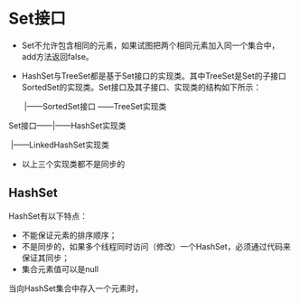 # Set接口

* Set不允许包含相同的元素，如果试图把两个相同元素加入同一个集合中，add方法返回false。

* HashSet与TreeSet都是基于Set接口的实现类。其中TreeSet是Set的子接口SortedSet的实现类。Set接口及其子接口、实现类的结构如下所示：

  ​                |——SortedSet接口             ——TreeSet实现类

Set接口——|——HashSet实现类                

​         	    |——LinkedHashSet实现类

* 以上三个实现类都不是同步的

## HashSet

HashSet有以下特点：

* 不能保证元素的排序顺序；
* 不是同步的，如果多个线程同时访问（修改）一个HashSet，必须通过代码来保证其同步；
* 集合元素值可以是null

当向HashSet集合中存入一个元素时，

